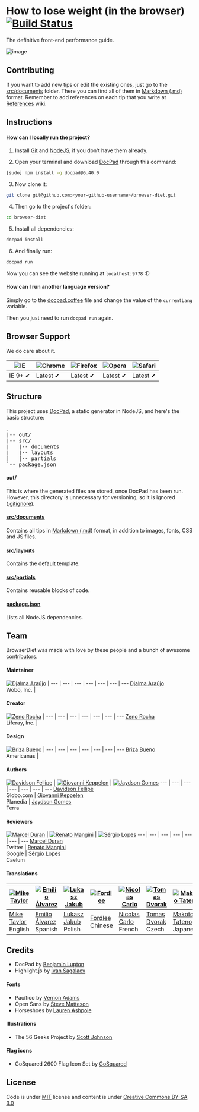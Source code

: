 # How to lose weight (in the browser) [![Build Status](https://secure.travis-ci.org/zenorocha/browser-diet.png?branch=master)](https://travis-ci.org/zenorocha/browser-diet)

The definitive front-end performance guide.

![image](http://f.cl.ly/items/0H2J2d2r2S402o180B2n/five-geeks.jpg)

## Contributing

If you want to add new tips or edit the existing ones, just go to the [src/documents](https://github.com/zenorocha/browser-diet/blob/master/src/documents) folder. There you can find all of them in [Markdown (.md)](http://pt.wikipedia.org/wiki/Markdown) format. Remember to add references on each tip that you write at [References](https://github.com/zenorocha/browser-diet/wiki/References) wiki.

## Instructions

#### How can I locally run the project?

1. Install [Git](http://git-scm.com/downloads) and [NodeJS](http://nodejs.org/download/), if you don't have them already.

2. Open your terminal and download [DocPad](https://github.com/bevry/docpad) through this command:
```bash
[sudo] npm install -g docpad@6.40.0
```

3. Now clone it:
```bash
git clone git@github.com:<your-github-username>/browser-diet.git
```

4. Then go to the project's folder:
```bash
cd browser-diet
```

5. Install all dependencies:
```bash
docpad install
```

6. And finally run:
```bash
docpad run
```

Now you can see the website running at `localhost:9778` :D

#### How can I run another language version?

Simply go to the [docpad.coffee](https://github.com/zenorocha/browser-diet/blob/master/docpad.coffee) file and change the value of the `currentLang` variable.

Then you just need to run `docpad run` again.

## Browser Support

We do care about it.

![IE](https://raw.github.com/alrra/browser-logos/master/internet-explorer/internet-explorer_48x48.png) | ![Chrome](https://raw.github.com/alrra/browser-logos/master/chrome/chrome_48x48.png) | ![Firefox](https://raw.github.com/alrra/browser-logos/master/firefox/firefox_48x48.png) | ![Opera](https://raw.github.com/alrra/browser-logos/master/opera/opera_48x48.png) | ![Safari](https://raw.github.com/alrra/browser-logos/master/safari/safari_48x48.png)
--- | --- | --- | --- | --- |
IE 9+ ✔ | Latest ✔ | Latest ✔ | Latest ✔ | Latest ✔ |

## Structure

This project uses [DocPad](https://github.com/bevry/docpad), a static generator in NodeJS, and here's the basic structure:

<pre>
.
|-- out/
|-- src/
|   |-- documents
|   |-- layouts
|   |-- partials
`-- package.json
</pre>

#### out/

This is where the generated files are stored, once DocPad has been run. However, this directory is unnecessary for versioning, so it is ignored ([.gitignore](https://github.com/zenorocha/browser-diet/blob/master/.gitignore)).

#### [src/documents](https://github.com/zenorocha/browser-diet/blob/master/src/documents)

Contains all tips in [Markdown (.md)](http://pt.wikipedia.org/wiki/Markdown) format, in addition to images, fonts, CSS and JS files.

#### [src/layouts](https://github.com/zenorocha/browser-diet/tree/master/src/layouts)

Contains the default template.

#### [src/partials](https://github.com/zenorocha/browser-diet/tree/master/src/partials)

Contains reusable blocks of code.

#### [package.json](https://github.com/zenorocha/browser-diet/blob/master/package.json)

Lists all NodeJS dependencies.

## Team

BrowserDiet was made with love by these people and a bunch of awesome [contributors](https://github.com/zenorocha/browser-diet/graphs/contributors).

#### Maintainer

[![Djalma Araújo](http://gravatar.com/avatar/be74fd9a577ea5ef1ab2e7c71bcfa4b5?s=70)](https://github.com/djalmaaraujo) |
--- | --- | --- | --- | --- | --- | ---
[Djalma Araújo](https://github.com/djalmaaraujo)<br>Wobo, Inc. |

#### Creator

[![Zeno Rocha](http://gravatar.com/avatar/e190023b66e2b8aa73a842b106920c93?s=70)](https://github.com/zenorocha) |
--- | --- | --- | --- | --- | --- | ---
[Zeno Rocha](https://github.com/zenorocha)<br>Liferay, Inc. |

#### Design

[![Briza Bueno](http://gravatar.com/avatar/c272a0a8972473fdf231f2b2d897c242?s=70)](https://github.com/brizabueno) |
--- | --- | --- | --- | --- | --- | ---
[Briza Bueno](https://github.com/brizabueno)<br>Americanas |

#### Authors

[![Davidson Fellipe](http://gravatar.com/avatar/054c583ad5dc09a861874e14dcb43e4c?s=70)](https://github.com/davidsonfellipe) | [![Giovanni Keppelen](http://gravatar.com/avatar/8f5c490b5b30ac6d655eced70cea4e5f?s=70)](https://github.com/keppelen) | [![Jaydson Gomes](http://gravatar.com/avatar/572696200604e59baa59ee90d61f7d02?s=70)](https://github.com/jaydson)
--- | --- | --- | --- | --- | --- | ---
[Davidson Fellipe](https://github.com/davidsonfellipe)<br>Globo.com | [Giovanni Keppelen](https://github.com/keppelen)<br>Planedia | [Jaydson Gomes](https://github.com/jaydson)<br>Terra

#### Reviewers

[![Marcel Duran](http://gravatar.com/avatar/87ce1e1fe50034eb0f7b6eaeb5dd9a76?s=70)](https://github.com/marcelduran) | [![Renato Mangini](http://gravatar.com/avatar/61ffaf1af13c5626d3cd975275b2ddfd?s=70)](https://github.com/mangini) | [![Sérgio Lopes](http://gravatar.com/avatar/3244c236c487924b4309fdd53cbb8633?s=70)](https://github.com/sergiolopes)
--- | --- | --- | --- | --- | --- | ---
[Marcel Duran](https://github.com/marcelduran)<br>Twitter | [Renato Mangini](https://github.com/mangini)<br>Google | [Sérgio Lopes](https://github.com/sergiolopes)<br>Caelum

#### Translations

[![Mike Taylor](http://gravatar.com/avatar/8d8b46576d7de08d9e1500587c0fa8ce?s=70)](https://github.com/miketaylr) | [![Emilio Álvarez](http://gravatar.com/avatar/87488b8b39dcff7dc6f34b062dbfce37?s=70)](https://github.com/ecoal95) | [![Lukasz Jakub](http://gravatar.com/avatar/7351c99c580e5aaf32212220d66dc3ba?s=70)](https://github.com/lukasz-jakub-adamczuk) | [![Fordlee](http://gravatar.com/avatar/a0f1f645387cf64667f804e134ce89d1?s=70)](https://github.com/fordlee404) | [![Nicolas Carlo](http://gravatar.com/avatar/46978c87c5c75cea5d05a61fa8b7d95b?s=70)](https://github.com/nicoespeon) | [![Tomas Dvorak](http://gravatar.com/avatar/3d725fd7dc3cec46f01a64fd000274b4?s=70)](https://github.com/todvora) | [![Makoto Tateno](http://gravatar.com/avatar/4317f6e3c1bb7c611d4e3b6c21834ced?s=70)](https://github.com/makotot)
--- | --- | --- | --- | --- | --- | ---
[Mike Taylor](https://github.com/miketaylr)<br>English | [Emilio Álvarez](https://github.com/ecoal95)<br>Spanish | [Lukasz Jakub](https://github.com/lukasz-jakub-adamczuk)<br>Polish | [Fordlee](https://github.com/fordlee404)<br>Chinese | [Nicolas Carlo](https://github.com/nicoespeon)<br>French | [Tomas Dvorak](https://github.com/todvora)<br>Czech | [Makoto Tateno](https://github.com/makotot)<br>Japanese

## Credits

* DocPad by [Benjamin Lupton](https://github.com/balupton)
* Highlight.js by [Ivan Sagalaev](https://github.com/isagalaev/)

#### Fonts

* Pacifico by [Vernon Adams](http://www.fontsquirrel.com/license/pacifico)
* Open Sans by [Steve Matteson](http://www.google.com/webfonts/specimen/Open+Sans)
* Horseshoes by [Lauren Ashpole](http://www.laurenashpole.com/licensing.html)

#### Illustrations

* The 56 Geeks Project by [Scott Johnson](http://myextralife.com/56geeks/)

#### Flag icons
* GoSquared 2600 Flag Icon Set by [GoSquared](https://www.gosquared.com/resources/flag-icons/)


## License

Code is under [MIT](http://zenorocha.mit-license.org) license and content is under [Creative Commons BY-SA 3.0](http://creativecommons.org/licenses/by-sa/3.0/deed.en_US)
